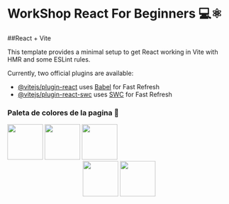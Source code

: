 <h1>WorkShop React For Beginners 💻⚛️</h1>
##React + Vite

This template provides a minimal setup to get React working in Vite with HMR and some ESLint rules.

Currently, two official plugins are available:

- [@vitejs/plugin-react](https://github.com/vitejs/vite-plugin-react/blob/main/packages/plugin-react/README.md) uses [Babel](https://babeljs.io/) for Fast Refresh
- [@vitejs/plugin-react-swc](https://github.com/vitejs/vite-plugin-react-swc) uses [SWC](https://swc.rs/) for Fast Refresh

<h3 aling="center">Paleta de colores de la pagina 🎨</h3>
<center>
    <div align="start">
        <img height="80" align="end" src="https://i.imgur.com/Oo912Da.png">
        <img height="80" src="https://i.imgur.com/Ne7Od89.png">
        <img height="80" src="https://i.imgur.com/ZX6szY9.png">
    </div>
    <div aling="end">
        <img height="80" src="https://i.imgur.com/bbO0o5r.png">
        <img height="80" src="https://i.imgur.com/2rJUPBO.png">
    </div>
</center>
    

